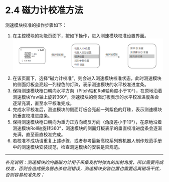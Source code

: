 # 2.4 磁力计校准方法  

测速模块校准的操作步骤如下：  
1. 在主控模块的功能页面下，按如下操作，进入测速模块校准设置界面。
![](A7.png)
3. 在该页面下，选择“磁力计校准”，则会进入测速模块校准状态，此时测速模块的侧面灯板会亮起一列绿色的灯珠，表示测速模块的水平校准进度条。
4. 保持测速模块枪口朝向水平方向（Pitch轴和Roll轴角度小于10°），在原地沿着测速模块Yaw轴上旋转360°，测速模块的侧面灯板表示的水平校准进度条会逐渐充满，直至水平校准完成。
5. 完成水平校准后，测速模块的侧面灯板会亮起一列紫色的灯珠，表示测速模块的垂直校准进度条。
6. 保持测速模块枪口朝向为重力正方向或反方向（角度差小于10°），在原地沿着测速模块Roll轴旋转360°，测速模块的侧面灯板表示的垂直校准进度条会逐渐充满，直至垂直校准完成。
7. 若校准不成功请重复上述步骤，或者参考最新高校系列赛机器人制作规范手册中的测速模块安装规范，检查测速模块的安装是否规范。  
-----------
*补充说明：测速模块的内置磁力计用于采集发射时弹丸的出射角度，所以需要完成校准，否则会造成服务器击杀检测错误，测速模块安装位置也需要远离磁场干扰，否则容易校准失败；*  

